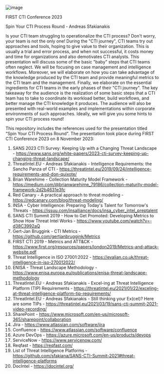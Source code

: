 ![image](https://github.com/sfakiana/FIRST-CTI-2023/assets/1293098/20ceb27b-12d8-4116-8ac0-cc8b8682da54)


FIRST CTI Conference 2023

Spin Your CTI Process Round - Andreas Sfakianakis

Is your CTI team struggling to operationalize the CTI process? Don't worry, your team is not the only one! During the "CTI journey", CTI teams try out approaches and tools, hoping to give value to their organization. This is usually a trial and error process, and when not successful, it costs money and time for organizations and also demotivates CTI analysts.
This presentation will discuss some of the basic "baby" steps that CTI teams often neglect. We will be focusing on case management and intelligence workflows. Moreover, we will elaborate on how you can take advantage of the knowledge produced by the CTI team and provide meaningful metrics to the CTI team and the management. Finally, we elaborate on the essential ingredients for CTI teams in the early phases of their "CTI journey".
The key takeaway for the audience is the realization of some basic steps that a CTI team has to take to coordinate its workload better, build workflows, and better manage the CTI knowledge it produces. The audience will also be presented with real-world examples and implementations within corporate environments of such approaches. Ideally, we will give you some hints to spin your CTI process round!

This repository includes the references used for the presentation titled "Spin Your CTI Process Round". The presentation took place during FIRST CTI Conference 2023 on 8 November 2023:

1. SANS 2023 CTI Survey: Keeping Up with a Changing Threat Landscape - https://www.sans.org/white-papers/2023-cti-survey-keeping-up-changing-threat-landscape/
2. ThreatIntel.EU - Andreas Sfakianakis - Intelligence Requirements: the Sancho Panza of CTI - https://threatintel.eu/2019/09/24/intelligence-requirements-and-don-quixote/
3. Brian Warehime - Collection Maturity Model Framework - https://medium.com/@brianwarehime_79186/collection-maturity-model-framework-2d2b4631e3fc
4. Red Canary - A practical approach to threat modeling - https://redcanary.com/blog/threat-modeling/
5. INSA - Cyber Intelligence: Preparing Today's Talent for Tomorrow's Threats - https://issuu.com/insalliance/docs/insa_cyber_intel_preptalent
6. SANS CTI Summit 2019 - How to Get Promoted: Developing Metrics to Show How Threat Intel Works - https://www.youtube.com/watch?v=-d38C3992aQ  
7. Gert-Jan Bruggink - CTI Metrics - https://github.com/gertjanbruggink/Metrics
8. FIRST CTI 2019 - Metrics and ATT&CK - https://www.first.org/resources/papers/london2019/Metrics-and-attack-website.pdf
9. Threat Intelligence in ISO 27001:2022 - https://evalian.co.uk/threat-intelligence-in-iso-270012022/
10. ENISA - Threat Landscape Methodology - https://www.enisa.europa.eu/publications/enisa-threat-landscape-methodology
11. ThreatIntel.EU - Andreas Sfakianakis - Excel-ing at Threat Intelligence Platform (TIP) Requirements - https://threatintel.eu/2021/01/22/exceling-at-threat-intelligence-platform-tip-requirements/
12. ThreatIntel.EU - Andreas Sfakianakis - Still thinking your Ex(cel)? Here are some TIPs - https://threatintel.eu/2021/03/19/sans-cti-summit-2021-video-recording/
13. SharePoint - https://www.microsoft.com/en-us/microsoft-365/sharepoint/collaboration 
14. Jira - https://www.atlassian.com/software/jira
15. Confluence - https://www.atlassian.com/software/confluence
16. Azure DevOps - https://azure.microsoft.com/en-us/products/devops
17. ServiceNow - https://www.servicenow.com/
18. Reqfast - https://reqfast.com/
19. List of Threat Intelligence Platforms - https://github.com/sfakiana/SANS-CTI-Summit-2021#threat-intelligence-platforms
20. DocIntel - https://docintel.org/
